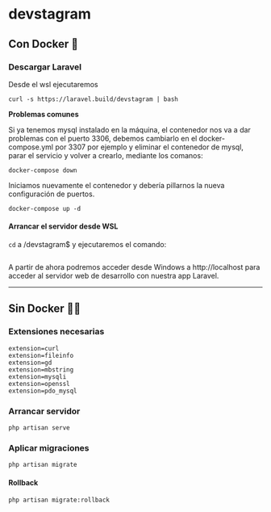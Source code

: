 # devstagram

## Con Docker 🐳

### Descargar Laravel

Desde el wsl ejecutaremos

```
curl -s https://laravel.build/devstagram | bash
```

**Problemas comunes**

Si ya tenemos mysql instalado en la máquina, el contenedor nos va a dar problemas con el puerto 3306, debemos cambiarlo en el docker-compose.yml por 3307 por ejemplo y eliminar el contenedor de mysql, parar el servicio y volver a crearlo, mediante los comanos:

```
docker-compose down
```

Iniciamos nuevamente el contenedor y debería pillarnos la nueva configuración de puertos.

```
docker-compose up -d
```

#### Arrancar el servidor desde WSL

`cd` a /devstagram$ y ejecutaremos el comando:

```./vendor/bin/sail up

```

A partir de ahora podremos acceder desde Windows a http://localhost para acceder al servidor web de desarrollo con nuestra app Laravel.

---

## Sin Docker 🚫🐳

### Extensiones necesarias

```
extension=curl
extension=fileinfo
extension=gd
extension=mbstring
extension=mysqli
extension=openssl
extension=pdo_mysql
```

### Arrancar servidor

```
php artisan serve
```

### Aplicar migraciones

```
php artisan migrate
```

#### Rollback

```
php artisan migrate:rollback
```
